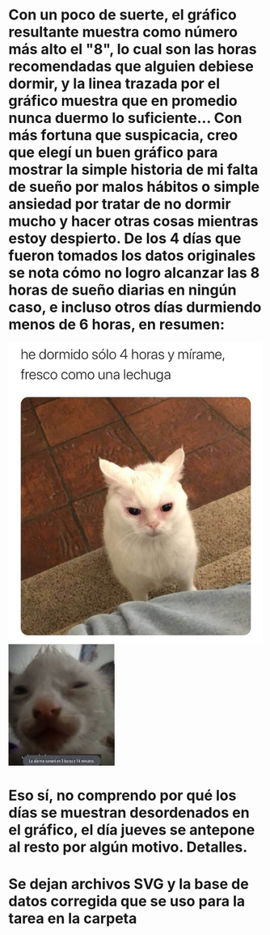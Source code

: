 # Con un poco de suerte, el gráfico resultante muestra como número más alto el "8", lo cual son las horas recomendadas que alguien debiese dormir, y la linea trazada por el gráfico muestra que en promedio nunca duermo lo suficiente... Con más fortuna que suspicacia, creo que elegí un buen gráfico para mostrar la simple historia de mi falta de sueño por malos hábitos o simple ansiedad por tratar de no dormir mucho y hacer otras cosas mientras estoy despierto. De los 4 días que fueron tomados los datos originales se nota cómo no logro alcanzar las 8 horas de sueño diarias en ningún caso, e incluso otros días durmiendo menos de 6 horas, en resumen: 


![Alt text](image-1.png)
![Alt text](image.png)

# Eso sí, no comprendo por qué los días se muestran desordenados en el gráfico, el día jueves se antepone al resto por algún motivo. Detalles. 

#  Se dejan archivos SVG y la base de datos corregida que se uso para la tarea en la carpeta
